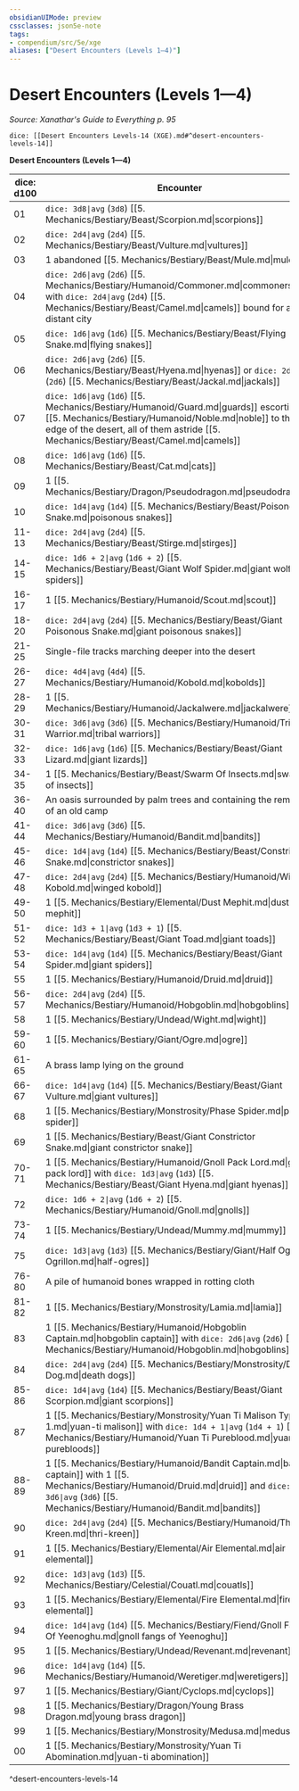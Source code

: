 ```yaml
---
obsidianUIMode: preview
cssclasses: json5e-note
tags:
- compendium/src/5e/xge
aliases: ["Desert Encounters (Levels 1—4)"]
---
```

# Desert Encounters (Levels 1—4)
*Source: Xanathar's Guide to Everything p. 95* 

`dice: [[Desert Encounters Levels-14 (XGE).md#^desert-encounters-levels-14]]`

**Desert Encounters (Levels 1—4)**

| dice: d100 | Encounter |
|------------|-----------|
| 01 | `dice: 3d8\|avg` (`3d8`) [[5. Mechanics/Bestiary/Beast/Scorpion.md\|scorpions]] |
| 02 | `dice: 2d4\|avg` (`2d4`) [[5. Mechanics/Bestiary/Beast/Vulture.md\|vultures]] |
| 03 | 1 abandoned [[5. Mechanics/Bestiary/Beast/Mule.md\|mule]] |
| 04 | `dice: 2d6\|avg` (`2d6`) [[5. Mechanics/Bestiary/Humanoid/Commoner.md\|commoners]] with `dice: 2d4\|avg` (`2d4`) [[5. Mechanics/Bestiary/Beast/Camel.md\|camels]] bound for a distant city |
| 05 | `dice: 1d6\|avg` (`1d6`) [[5. Mechanics/Bestiary/Beast/Flying Snake.md\|flying snakes]] |
| 06 | `dice: 2d6\|avg` (`2d6`) [[5. Mechanics/Bestiary/Beast/Hyena.md\|hyenas]] or `dice: 2d6\|avg` (`2d6`) [[5. Mechanics/Bestiary/Beast/Jackal.md\|jackals]] |
| 07 | `dice: 1d6\|avg` (`1d6`) [[5. Mechanics/Bestiary/Humanoid/Guard.md\|guards]] escorting a [[5. Mechanics/Bestiary/Humanoid/Noble.md\|noble]] to the edge of the desert, all of them astride [[5. Mechanics/Bestiary/Beast/Camel.md\|camels]] |
| 08 | `dice: 1d6\|avg` (`1d6`) [[5. Mechanics/Bestiary/Beast/Cat.md\|cats]] |
| 09 | 1 [[5. Mechanics/Bestiary/Dragon/Pseudodragon.md\|pseudodragon]] |
| 10 | `dice: 1d4\|avg` (`1d4`) [[5. Mechanics/Bestiary/Beast/Poisonous Snake.md\|poisonous snakes]] |
| 11-13 | `dice: 2d4\|avg` (`2d4`) [[5. Mechanics/Bestiary/Beast/Stirge.md\|stirges]] |
| 14-15 | `dice: 1d6 + 2\|avg` (`1d6 + 2`) [[5. Mechanics/Bestiary/Beast/Giant Wolf Spider.md\|giant wolf spiders]] |
| 16-17 | 1 [[5. Mechanics/Bestiary/Humanoid/Scout.md\|scout]] |
| 18-20 | `dice: 2d4\|avg` (`2d4`) [[5. Mechanics/Bestiary/Beast/Giant Poisonous Snake.md\|giant poisonous snakes]] |
| 21-25 | Single-file tracks marching deeper into the desert |
| 26-27 | `dice: 4d4\|avg` (`4d4`) [[5. Mechanics/Bestiary/Humanoid/Kobold.md\|kobolds]] |
| 28-29 | 1 [[5. Mechanics/Bestiary/Humanoid/Jackalwere.md\|jackalwere]] |
| 30-31 | `dice: 3d6\|avg` (`3d6`) [[5. Mechanics/Bestiary/Humanoid/Tribal Warrior.md\|tribal warriors]] |
| 32-33 | `dice: 1d6\|avg` (`1d6`) [[5. Mechanics/Bestiary/Beast/Giant Lizard.md\|giant lizards]] |
| 34-35 | 1 [[5. Mechanics/Bestiary/Beast/Swarm Of Insects.md\|swarm of insects]] |
| 36-40 | An oasis surrounded by palm trees and containing the remnants of an old camp |
| 41-44 | `dice: 3d6\|avg` (`3d6`) [[5. Mechanics/Bestiary/Humanoid/Bandit.md\|bandits]] |
| 45-46 | `dice: 1d4\|avg` (`1d4`) [[5. Mechanics/Bestiary/Beast/Constrictor Snake.md\|constrictor snakes]] |
| 47-48 | `dice: 2d4\|avg` (`2d4`) [[5. Mechanics/Bestiary/Humanoid/Winged Kobold.md\|winged kobold]] |
| 49-50 | 1 [[5. Mechanics/Bestiary/Elemental/Dust Mephit.md\|dust mephit]] |
| 51-52 | `dice: 1d3 + 1\|avg` (`1d3 + 1`) [[5. Mechanics/Bestiary/Beast/Giant Toad.md\|giant toads]] |
| 53-54 | `dice: 1d4\|avg` (`1d4`) [[5. Mechanics/Bestiary/Beast/Giant Spider.md\|giant spiders]] |
| 55 | 1 [[5. Mechanics/Bestiary/Humanoid/Druid.md\|druid]] |
| 56-57 | `dice: 2d4\|avg` (`2d4`) [[5. Mechanics/Bestiary/Humanoid/Hobgoblin.md\|hobgoblins]] |
| 58 | 1 [[5. Mechanics/Bestiary/Undead/Wight.md\|wight]] |
| 59-60 | 1 [[5. Mechanics/Bestiary/Giant/Ogre.md\|ogre]] |
| 61-65 | A brass lamp lying on the ground |
| 66-67 | `dice: 1d4\|avg` (`1d4`) [[5. Mechanics/Bestiary/Beast/Giant Vulture.md\|giant vultures]] |
| 68 | 1 [[5. Mechanics/Bestiary/Monstrosity/Phase Spider.md\|phase spider]] |
| 69 | 1 [[5. Mechanics/Bestiary/Beast/Giant Constrictor Snake.md\|giant constrictor snake]] |
| 70-71 | 1 [[5. Mechanics/Bestiary/Humanoid/Gnoll Pack Lord.md\|gnoll pack lord]] with `dice: 1d3\|avg` (`1d3`) [[5. Mechanics/Bestiary/Beast/Giant Hyena.md\|giant hyenas]] |
| 72 | `dice: 1d6 + 2\|avg` (`1d6 + 2`) [[5. Mechanics/Bestiary/Humanoid/Gnoll.md\|gnolls]] |
| 73-74 | 1 [[5. Mechanics/Bestiary/Undead/Mummy.md\|mummy]] |
| 75 | `dice: 1d3\|avg` (`1d3`) [[5. Mechanics/Bestiary/Giant/Half Ogre Ogrillon.md\|half-ogres]] |
| 76-80 | A pile of humanoid bones wrapped in rotting cloth |
| 81-82 | 1 [[5. Mechanics/Bestiary/Monstrosity/Lamia.md\|lamia]] |
| 83 | 1 [[5. Mechanics/Bestiary/Humanoid/Hobgoblin Captain.md\|hobgoblin captain]] with `dice: 2d6\|avg` (`2d6`) [[5. Mechanics/Bestiary/Humanoid/Hobgoblin.md\|hobgoblins]] |
| 84 | `dice: 2d4\|avg` (`2d4`) [[5. Mechanics/Bestiary/Monstrosity/Death Dog.md\|death dogs]] |
| 85-86 | `dice: 1d4\|avg` (`1d4`) [[5. Mechanics/Bestiary/Beast/Giant Scorpion.md\|giant scorpions]] |
| 87 | 1 [[5. Mechanics/Bestiary/Monstrosity/Yuan Ti Malison Type-1.md\|yuan-ti malison]] with `dice: 1d4 + 1\|avg` (`1d4 + 1`) [[5. Mechanics/Bestiary/Humanoid/Yuan Ti Pureblood.md\|yuan-ti purebloods]] |
| 88-89 | 1 [[5. Mechanics/Bestiary/Humanoid/Bandit Captain.md\|bandit captain]] with 1 [[5. Mechanics/Bestiary/Humanoid/Druid.md\|druid]] and `dice: 3d6\|avg` (`3d6`) [[5. Mechanics/Bestiary/Humanoid/Bandit.md\|bandits]] |
| 90 | `dice: 2d4\|avg` (`2d4`) [[5. Mechanics/Bestiary/Humanoid/Thri Kreen.md\|thri-kreen]] |
| 91 | 1 [[5. Mechanics/Bestiary/Elemental/Air Elemental.md\|air elemental]] |
| 92 | `dice: 1d3\|avg` (`1d3`) [[5. Mechanics/Bestiary/Celestial/Couatl.md\|couatls]] |
| 93 | 1 [[5. Mechanics/Bestiary/Elemental/Fire Elemental.md\|fire elemental]] |
| 94 | `dice: 1d4\|avg` (`1d4`) [[5. Mechanics/Bestiary/Fiend/Gnoll Fang Of Yeenoghu.md\|gnoll fangs of Yeenoghu]] |
| 95 | 1 [[5. Mechanics/Bestiary/Undead/Revenant.md\|revenant]] |
| 96 | `dice: 1d4\|avg` (`1d4`) [[5. Mechanics/Bestiary/Humanoid/Weretiger.md\|weretigers]] |
| 97 | 1 [[5. Mechanics/Bestiary/Giant/Cyclops.md\|cyclops]] |
| 98 | 1 [[5. Mechanics/Bestiary/Dragon/Young Brass Dragon.md\|young brass dragon]] |
| 99 | 1 [[5. Mechanics/Bestiary/Monstrosity/Medusa.md\|medusa]] |
| 00 | 1 [[5. Mechanics/Bestiary/Monstrosity/Yuan Ti Abomination.md\|yuan-ti abomination]] |
^desert-encounters-levels-14